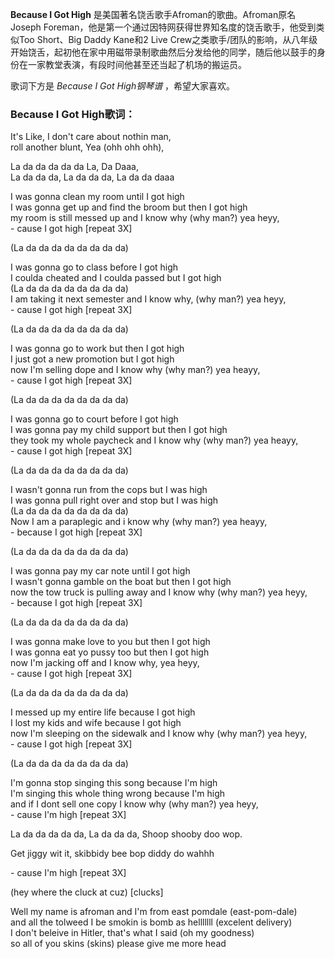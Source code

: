 

**Because I Got High** 是美国著名饶舌歌手Afroman的歌曲。Afroman原名Joseph
Foreman，他是第一个通过因特网获得世界知名度的饶舌歌手，他受到类似Too Short、Big Daddy Kane和2 Live
Crew之类歌手/团队的影响，从八年级开始饶舌，起初他在家中用磁带录制歌曲然后分发给他的同学，随后他以鼓手的身份在一家教堂表演，有段时间他甚至还当起了机场的搬运员。

  
歌词下方是 _Because I Got High钢琴谱_ ，希望大家喜欢。

### Because I Got High歌词：

It's Like, I don't care about nothin man,  
roll another blunt, Yea (ohh ohh ohh),

La da da da da da La, Da Daaa,  
La da da da, La da da da, La da da daaa

I was gonna clean my room until I got high  
I was gonna get up and find the broom but then I got high  
my room is still messed up and I know why (why man?) yea heyy,  
\- cause I got high [repeat 3X]

(La da da da da da da da da)

I was gonna go to class before I got high  
I coulda cheated and I coulda passed but I got high  
(La da da da da da da da da)  
I am taking it next semester and I know why, (why man?) yea heyy,  
\- cause I got high [repeat 3X]

(La da da da da da da da da)

I was gonna go to work but then I got high  
I just got a new promotion but I got high  
now I'm selling dope and I know why (why man?) yea heayy,  
\- cause I got high [repeat 3X]

(La da da da da da da da da)

I was gonna go to court before I got high  
I was gonna pay my child support but then I got high  
they took my whole paycheck and I know why (why man?) yea heayy,  
\- cause I got high [repeat 3X]

(La da da da da da da da da)

I wasn't gonna run from the cops but I was high  
I was gonna pull right over and stop but I was high  
(La da da da da da da da da)  
Now I am a paraplegic and i know why (why man?) yea heayy,  
\- because I got high [repeat 3X]

(La da da da da da da da da)

I was gonna pay my car note until I got high  
I wasn't gonna gamble on the boat but then I got high  
now the tow truck is pulling away and I know why (why man?) yea heyy,  
\- because I got high [repeat 3X]

(La da da da da da da da da)

I was gonna make love to you but then I got high  
I was gonna eat yo pussy too but then I got high  
now I'm jacking off and I know why, yea heyy,  
\- cause I got high [repeat 3X]

(La da da da da da da da da)

I messed up my entire life because I got high  
I lost my kids and wife because I got high  
now I'm sleeping on the sidewalk and I know why (why man?) yea heyy,  
\- cause I got high [repeat 3X]

(La da da da da da da da da)

I'm gonna stop singing this song because I'm high  
I'm singing this whole thing wrong because I'm high  
and if I dont sell one copy I know why (why man?) yea heyy,  
\- cause I'm high [repeat 3X]

La da da da da da, La da da da, Shoop shooby doo wop.

Get jiggy wit it, skibbidy bee bop diddy do wahhh

\- cause I'm high [repeat 3X]

(hey where the cluck at cuz) [clucks]

Well my name is afroman and I'm from east pomdale (east-pom-dale)  
and all the tolweed I be smokin is bomb as helllllll (excelent delivery)  
I don't beleive in Hitler, that's what I said (oh my goodness)  
so all of you skins (skins) please give me more head

